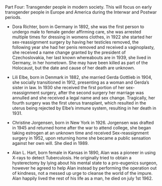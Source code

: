 Part Four: Transgender people in modern society. This will focus on early transgender people in Europe and America during the Interwar and Postwar periods. 

- Dora Richter, born in Germany in 1892, she was the first person to undergo male to female gender affirming care, she was arrested multiple times for dressing in womens clothes, in 1922 she started her sex-reassignment surgery by having her testicles removed, the following year she had her penis removed and received a vaginoplasty, she received a name change granted by the president of Czechoslovakia, her last known whereabouts are in 1939, she lived in Germany, in her hometown. She may have been killed as part of the Holocaust, but the date and cause of her death are unknown. 

- Lili Elbe, born in Denmark in 1882, she married Gerda Gottlieb in 1904, she socially transitioned in 1912, presenting as a woman and Gerda’s sister in law. In 1930 she received the first portion of her sex-reassignment surgery, after the second surgery her marriage was annulled and she received a legal name and sex change. Tragically, her fourth surgery was the first uterus transplant, which resulted in the uterus being rejected by Elbe’s immune system, resulting in her death in 1931. 

- Christine Jorgensen, born in New York in 1926. Jorgensen was drafted in 1945 and returned home after the war to attend college, she began taking estrogen at an unknown time and received Sex-reassignment surgery in 1952, upon returning home she became a public sensation against her own will. She died in 1989.

- Alan L. Hart, born female in Kansas in 1890, Alan was a pioneer in using X-rays to detect Tuberculosis. He originally tried to obtain a hysterectomy by lying about his mental state to a pro-eugenics surgeon, however he agreed to help Alan instead by performing the operation out of kindness, not a messed up urge to cleanse the world of the impure. Alan happily lived the rest of his life as a man, he died on july 1st 1962.
